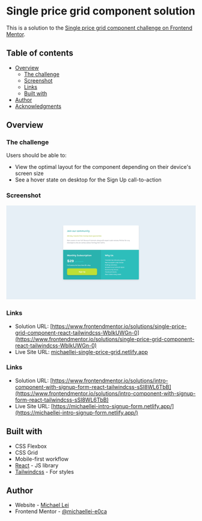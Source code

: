 # Single price grid component solution

This is a solution to the [Single price grid component challenge on Frontend Mentor](https://www.frontendmentor.io/challenges/single-price-grid-component-5ce41129d0ff452fec5abbbc).

## Table of contents

- [Overview](#overview)
  - [The challenge](#the-challenge)
  - [Screenshot](#screenshot)
  - [Links](#links)
  - [Built with](#built-with)
- [Author](#author)
- [Acknowledgments](#acknowledgments)

## Overview

### The challenge

Users should be able to:

- View the optimal layout for the component depending on their device's screen size
- See a hover state on desktop for the Sign Up call-to-action

### Screenshot

![](/screenshot.jpg)

### Links

- Solution URL: [https://www.frontendmentor.io/solutions/single-price-grid-component-react-tailwindcss-WbIkUWGn-0](https://www.frontendmentor.io/solutions/single-price-grid-component-react-tailwindcss-WbIkUWGn-0)
- Live Site URL: [michaellei-single-price-grid.netlify.app](michaellei-single-price-grid.netlify.app)

### Links

- Solution URL: [https://www.frontendmentor.io/solutions/intro-component-with-signup-form-react-tailwindcss-sSI8WL6TbB](https://www.frontendmentor.io/solutions/intro-component-with-signup-form-react-tailwindcss-sSI8WL6TbB)
- Live Site URL: [https://michaellei-intro-signup-form.netlify.app/](https://michaellei-intro-signup-form.netlify.app/)

## Built with

- CSS Flexbox
- CSS Grid
- Mobile-first workflow
- [React](https://reactjs.org/) - JS library
- [Tailwindcss](https://tailwindcss.com/) - For styles

## Author

- Website - [Michael Lei](https://michaeleii.github.io/)
- Frontend Mentor - [@michaellei-e0ca](https://www.frontendmentor.io/profile/michaellei-e0ca)
